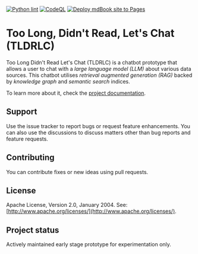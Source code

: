 [![Python lint](https://github.com/anirbanbasu/tldrlc/actions/workflows/python-app.yml/badge.svg)](https://github.com/anirbanbasu/tldrlc/actions/workflows/python-app.yml) [![CodeQL](https://github.com/anirbanbasu/tldrlc/actions/workflows/github-code-scanning/codeql/badge.svg)](https://github.com/anirbanbasu/tldrlc/actions/workflows/github-code-scanning/codeql) [![Deploy mdBook site to Pages](https://github.com/anirbanbasu/tldrlc/actions/workflows/mdbook.yml/badge.svg)](https://github.com/anirbanbasu/tldrlc/actions/workflows/mdbook.yml)

# Too Long, Didn't Read, Let's Chat (TLDRLC)

Too Long Didn't Read Let's Chat (TLDRLC) is a chatbot prototype that allows a user to chat with a _large language model (LLM)_ about various data sources. This chatbot utilises _retrieval augmented generation (RAG)_ backed by _knowledge graph_ and _semantic search_ indices.

To learn more about it, check the [project documentation](https://anirbanbasu.github.io/tldrlc/).

## Support

Use the issue tracker to report bugs or request feature enhancements. You can also use the discussions to discuss matters other than bug reports and feature requests.

## Contributing

You can contribute fixes or new ideas using pull requests.

## License

Apache License, Version 2.0, January 2004. See: [http://www.apache.org/licenses/](http://www.apache.org/licenses/).

## Project status

Actively maintained early stage prototype for experimentation only.